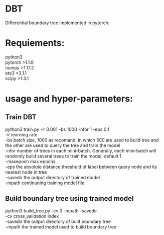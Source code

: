 # DBT
Differential boundary tree implemented in pytorch.

# Requiements:
python3<br>
pytorch >1.1.0<br>
numpy >1.17.2<br>
ete3 >3.1.1<br>
scipy >1.3.1<br>

# usage and hyper-parameters:
## Train DBT
python3 train.py -lr 0.001 -bs 1000 -nfor 1 -eps 0.1<br>
-lr learning rate <br>
-bs batch size, 1000 as recomand, in which 500 are used to build tree and the other are used to query the tree and train the model <br>
-nfor number of trees in each mini-batch. Generally, each mini-batch will randomly build several trees to train the model, default 1<br>
-maxepoch max epochs<br>
-eps the absolute distance threshold of label between query node and its nearest node in tree<br>
-savedir the output directory of trained model<br>
-mpath continuning training model file<br>
## Build boundary tree using trained model
python3 build_tree.py -cv 0 -mpath  -savedir<br>
-cv cross_validation index<br>
-savedir the output directory of built boundary tree<br>
-mpath the trained model used to build boundary tree
